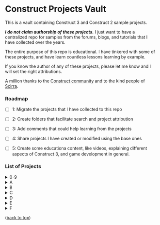 <a id="readme-top"></a>

# Construct Projects Vault

This is a vault containing Construct 3 and Construct 2 sample projects.

***I do not claim authorship of these projects.***  I just want to have a centralized repo for  samples from the forums, blogs, and tutorials that I have collected over the years.

The entire purpose of this repo is educational. I have tinkered with some of these projects, and have learn countless lessons learning by example.

If you know the author of any of these projects, please let me know and I will set the right attributions.

A million thanks to the [Construct community](https://www.construct.net/en/forum) and to the kind people of [Scirra](https://www.construct.net/en).


### Roadmap

- [ ] 1: Migrate the projects that I have collected to this repo
- [ ] 2: Create folders that facilitate search and project attribution
- [ ] 3: Add comments that could help learning from the projects
- [ ] 4: Share projects I have created or modified using the base ones
- [ ] 5: Create some educationa content, like videos, explaining different aspects of Construct 3, and game development in general.



### List of Projects

<details>
<summary>0-9</summary>

- _Generate-Level-Map-Loop.c3p
- _Grenade-top-view-r379.c3p
- _Laser-Gun-r3682.c3p
- _Move-2-player-Rope-r4162.c3p
- _Rotate-Object-r3682.c3p
- _Spawn-Tower-Final.c3p
- _Warp-Hero-RPG-Sample.c3p
- _Weapon-Orbit-r397.c3p
- 2d3dcam (3).c3p
- 2d3dcam_Test (1).c3p
- 2d3dcam_Test.c3p
- 3D Shooter with mouse.c3p
- 3D Shooter without mouse.c3p
- 3d_box_and_wedge_collsion_response (1).c3p
- 3d_box_and_wedge_collsion_response.c3p
- 3d_card_flip.c3p
- 3dobjectwalking.c3p
- 8Direction_Gamepad.c3p
- 1999Carolina_SF.c3p

<p align="right">(<a href="#readme-top">back to top</a>)</p>
</details>

<details>
<summary>A</summary>

- arch_3dmesh.c3p
- arrayVariables.c3p
- ASCII_Art.c3p
- audio-worklets.c3p
- AutoFill_collisionMap.c3p

<p align="right">(<a href="#readme-top">back to top</a>)</p>
</details>

<details>
<summary>B</summary>

- Battle ship.c3p
- BendSprite.c3p
- bezier.c3p
- biters (1).c3p
- biters.c3p
- BitmapToTilemap.c3p
- BlockPuzzle2.c3p
- BitmapToTilemap v02.c3p
- boulderDash2.c3p
- BOX_switch_position.c3p

<p align="right">(<a href="#readme-top">back to top</a>)</p>
</details>

<details>
<summary>C</summary>

- Canvas_FloodFill.c3p
- Car lanes.c3p
- cardflip.c3p
- CardGame2PlayersC3.c3p
- carrace.c3p
- ceilingSlopes.c3p
- CentralRandomIsland.c3p
- chain_stiffness.c3p
- ChainLightning.c3p
- Color.c3p
- ColorOverlay2.c3p
- ColorPickerTextbox.c3p
- ContainersAndFamilies.c3p
- Copy of Dino Turret.c3p
- cube_roll.c3p
- CurvedWires.c3p
- CutImage_JigsawPuzzle.c3p
- cycle_through_family.c3p

<p align="right">(<a href="#readme-top">back to top</a>)</p>
</details>

<details>
<summary>D</summary>

- dead worlds without the chatgpt stuff.c3p
- dead worlds.c3p
- DISCO VOLADOR.c3p
- DrawPathAndMoveAlongIt (1).c3p
- DrawPathAndMoveAlongIt.c3p
- DungeonWallMarkers-Map Flooding.c3p

<p align="right">(<a href="#readme-top">back to top</a>)</p>
</details>

<details>
<summary>E</summary>

- Easy_EnemyChase_Example (1).c3p
- Easy_EnemyChase_Example.c3p
- ExpandingImageTrick.c3p
- external_lib_issue (1).c3p
- external_lib_issue.c3p

<p align="right">(<a href="#readme-top">back to top</a>)</p>
</details>


<details>
<summary>F</summary>

- family_order_byType.c3p
- fast-radial-progress-bar-demo.c3p
- FillTheBlankWord-Fill in the blank.c3p

<p align="right">(<a href="#readme-top">back to top</a>)</p>
</details>

<p align="left">(<a href="#readme-top">back to top</a>)</p>

